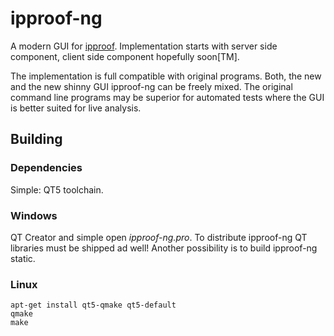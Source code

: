 # ipproof-ng

A modern GUI for [ipproof](http://research.protocollabs.com/ipproof/).
Implementation starts with server side component, client side component
hopefully soon[TM].

The implementation is full compatible with original programs. Both, the new and
the new shinny GUI ipproof-ng can be freely mixed. The original command line
programs may be superior for automated tests where the GUI is better suited for
live analysis.

## Building

### Dependencies

Simple: QT5 toolchain.

### Windows

QT Creator and simple open *ipproof-ng.pro*. To distribute ipproof-ng QT
libraries must be shipped ad well! Another possibility is to build ipproof-ng
static.


### Linux


```
apt-get install qt5-qmake qt5-default
qmake
make
```


